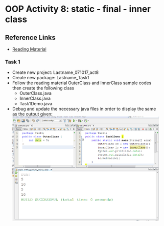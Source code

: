 # OOP Activity 8: static - final - inner class

## Reference Links
* [Reading Material](https://drive.google.com/file/d/0By-aduulSKAMajVDeWlwbzh0Mkk/view)

### Task 1
* Create new project: Lastname_071017_act8
* Create new package: Lastname_Task1
* Follow the reading material OuterClass and InnerClass sample codes then create the following class
  * OuterClass.java
  * InnerClass.java
  * Task1Demo.java
* Debug and update the necessary java files in order to display the same as the output given:
  ![Task1](https://github.com/clydeatuic/oop-act8-static_final_innerclass/blob/master/task4.png)
